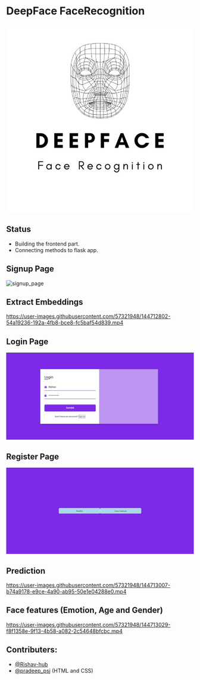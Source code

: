 # DeepFace FaceRecognition

![gnetimage](src/static/assets/img/Deepfa.png)

## Status
- Building the frontend part.
- Connecting methods to flask app.

## Signup Page

![signup_page](https://user-images.githubusercontent.com/57321948/144712760-84b97c72-8f78-43af-91ea-4079f20fc589.JPG)

## Extract Embeddings

https://user-images.githubusercontent.com/57321948/144712802-54a19236-192a-4fb8-bce8-fc5baf54d839.mp4

## Login Page 

![login_page](src/static/assets/img/Login.JPG)

## Register Page

![predict](src/static/assets/img/Register.JPG)

## Prediction

https://user-images.githubusercontent.com/57321948/144713007-b74a9178-e9ce-4a90-ab95-50e1e04288e0.mp4

## Face features (Emotion, Age and Gender)

https://user-images.githubusercontent.com/57321948/144713029-f8f1358e-9f13-4b58-a082-2c54648bfcbc.mp4

## Contributers:

- [@Rishav-hub](https://github.com/Rishav-hub)
- [@pradeep_psj](https://github.com/pradeepsinghjaroliya) (HTML and CSS)
